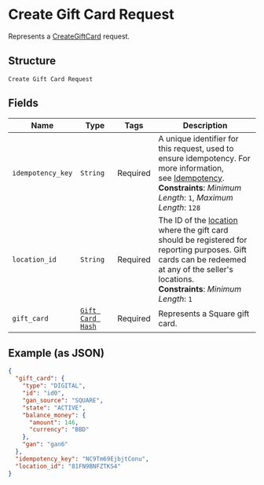
# Create Gift Card Request

Represents a [CreateGiftCard](../../doc/api/gift-cards.md#create-gift-card) request.

## Structure

`Create Gift Card Request`

## Fields

| Name | Type | Tags | Description |
|  --- | --- | --- | --- |
| `idempotency_key` | `String` | Required | A unique identifier for this request, used to ensure idempotency. For more information,<br>see [Idempotency](https://developer.squareup.com/docs/build-basics/common-api-patterns/idempotency).<br>**Constraints**: *Minimum Length*: `1`, *Maximum Length*: `128` |
| `location_id` | `String` | Required | The ID of the [location](entity:Location) where the gift card should be registered for<br>reporting purposes. Gift cards can be redeemed at any of the seller's locations.<br>**Constraints**: *Minimum Length*: `1` |
| `gift_card` | [`Gift Card Hash`](../../doc/models/gift-card.md) | Required | Represents a Square gift card. |

## Example (as JSON)

```json
{
  "gift_card": {
    "type": "DIGITAL",
    "id": "id0",
    "gan_source": "SQUARE",
    "state": "ACTIVE",
    "balance_money": {
      "amount": 146,
      "currency": "BBD"
    },
    "gan": "gan6"
  },
  "idempotency_key": "NC9Tm69EjbjtConu",
  "location_id": "81FN9BNFZTKS4"
}
```

